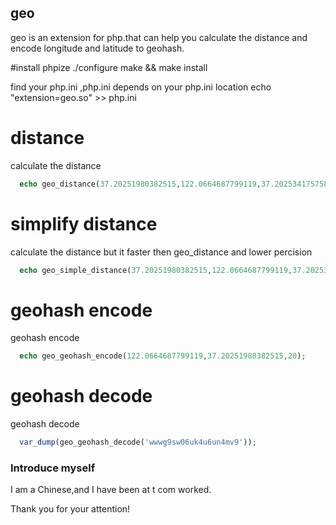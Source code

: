 ## geo

geo is an extension for php.that can help you calculate the distance and encode longitude and latitude to geohash.


#install
phpize
./configure
make && make install

find your php.ini ,php.ini depends on your php.ini location
echo "extension=geo.so" >> php.ini

# distance
calculate the distance
```php
  echo geo_distance(37.20251980382515,122.0664687799119,37.20253417575888,122.0664418307466);
```

# simplify distance
calculate the distance but it faster then geo_distance and lower percision
```php
  echo geo_simple_distance(37.20251980382515,122.0664687799119,37.20253417575888,122.0664418307466);
```

# geohash encode
geohash encode
```php
  echo geo_geohash_encode(122.0664687799119,37.20251980382515,20);
```

# geohash decode
geohash decode
```php
  var_dump(geo_geohash_decode('wwwg9sw06uk4u6un4mv9'));
```


### Introduce myself
I am a Chinese,and I have been at t com worked.


Thank you for your attention!

